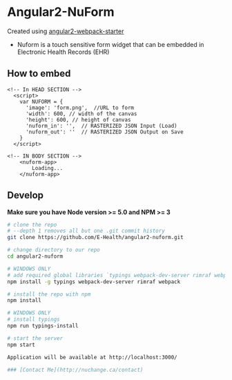 # Angular2-NuForm

Created using [angular2-webpack-starter](https://github.com/angularclass/angular2-webpack-starter)

* Nuform is a touch sensitive form widget that 
can be embedded in Electronic Health Records (EHR)

## How to embed 

```
<!-- In HEAD SECTION -->
  <script>
    var NUFORM = {
      'image': 'form.png',  //URL to form
      'width': 600,	// width of the canvas
      'height': 600, // height of canvas
      'nuform_in': '',  // RASTERIZED JSON Input (Load)
      'nuform_out': ''  // RASTERIZED JSON Output on Save
    }
  </script>

<!-- IN BODY SECTION -->
 	<nuform-app>
    	Loading...
  	</nuform-app>

```

## Develop
**Make sure you have Node version >= 5.0 and NPM >= 3**

```bash
# clone the repo
# --depth 1 removes all but one .git commit history
git clone https://github.com/E-Health/angular2-nuform.git

# change directory to our repo
cd angular2-nuform

# WINDOWS ONLY
# add required global libraries `typings webpack-dev-server rimraf webpack`
npm install -g typings webpack-dev-server rimraf webpack

# install the repo with npm
npm install

# WINDOWS ONLY
# install typings
npm run typings-install

# start the server
npm start  

Application will be available at http://localhost:3000/

### [Contact Me](http://nuchange.ca/contact)